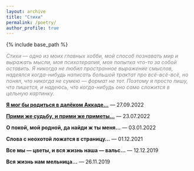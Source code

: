 ```yaml
---
layout: archive
title: "Стихи"
permalink: /poetry/
author_profile: true
---
```


{% include base_path %}

<p style="color:#888888;"><i>Стихи — одно из моих главных хобби, мой способ познавать мир и выражать мысли, моя психотерапия, 
моя попытка что-то за собой оставить. Я никогда не любил пространное выражение смыслов, надеялся когда-нибудь написать
большой трактат про всё-всё-всё, но понял, что никогда не сумею — формат не тот. Поэтому я просто пишу,  что пишется,
и надеюсь, что когда-нибудь оно само сложится в цельную картинку.</i></p>

<b><a href="https://areyde.com/poetry/2022-09-27">Я мог бы родиться в далёком Аккаде…</a></b>  — 27.09.2022

<b><a href="https://areyde.com/poetry/2022-07-23">Прими же судьбу, и прими же приметы…</a></b> — 23.07.2022

<b>О покой, мой родной, да найди ж ты меня…</b> — 03.01.2022

<b>Слова с неохотой ложатся в страницу…</b> — 01.12.2021

<b>Все мы — цветы, и вся жизнь наша — вальс…</b> — 12.12.2019

<b>Вся жизнь нам мельница…</b> — 26.11.2019